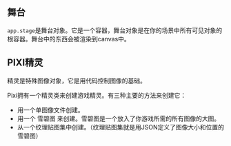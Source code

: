 ## 舞台
````app.stage````是舞台对象。它是一个容器，舞台对象是在你的场景中所有可见对象的根容器。舞台中的东西会被渲染到canvas中。

## PIXI精灵
精灵是特殊图像对象，它是用代码控制图像的基础。

Pixi拥有一个精灵类来创建游戏精灵。有三种主要的方法来创建它：
* 用一个单图像文件创建。
* 用一个 雪碧图 来创建。雪碧图是一个放入了你游戏所需的所有图像的大图。
* 从一个纹理贴图集中创建。（纹理贴图集就是用JSON定义了图像大小和位置的雪碧图）

